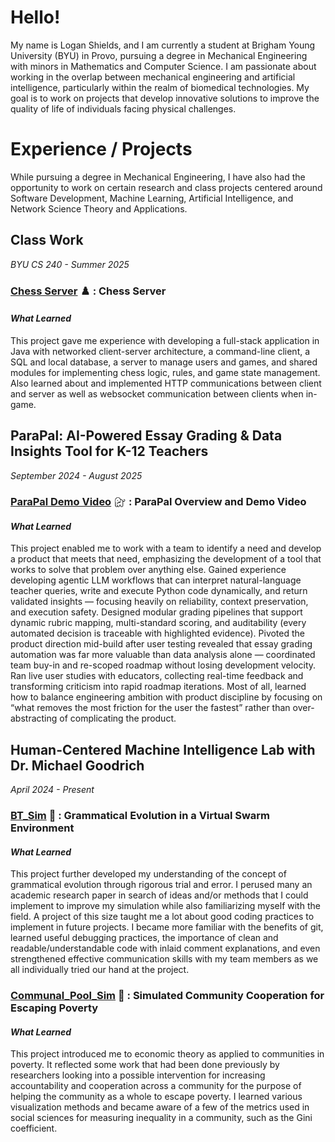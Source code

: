 # Hello!
My name is Logan Shields, and I am currently a student at Brigham Young University (BYU) in Provo, pursuing a degree in Mechanical Engineering with minors in Mathematics and Computer Science. I am passionate about working in the overlap between mechanical engineering and artificial intelligence, particularly within the realm of biomedical technologies. My goal is to work on projects that develop innovative solutions to improve the quality of life of individuals facing physical challenges.

# Experience / Projects
While pursuing a degree in Mechanical Engineering, I have also had the opportunity to work on certain research and class projects centered around Software Development, Machine Learning, Artificial Intelligence, and Network Science Theory and Applications.

## Class Work
*BYU CS 240 - Summer 2025*
### [Chess Server](https://github.com/ltshield/chess) ♟️ : Chess Server

#### *What Learned*
This project gave me experience with developing a full-stack application in Java with networked client-server architecture, a command-line client, a SQL and local database, a server to manage users and games, and shared modules for implementing chess logic, rules, and game state management. Also learned about and implemented HTTP communications between client and server as well as websocket communication between clients when in-game.

## ParaPal: AI-Powered Essay Grading & Data Insights Tool for K-12 Teachers
*September 2024 - August 2025*

### [ParaPal Demo Video](https://github.com/ltshield/parapal_demo) <img src="https://raw.githubusercontent.com/ltshield/parapal_demo/main/parapal-2.png" width="20" style="vertical-align:middle;" /> : ParaPal Overview and Demo Video

#### *What Learned*
This project enabled me to work with a team to identify a need and develop a product that meets that need, emphasizing the development of a tool that works to solve that problem over anything else. Gained experience developing agentic LLM workflows that can interpret natural-language teacher queries, write and execute Python code dynamically, and return validated insights — focusing heavily on reliability, context preservation, and execution safety. Designed modular grading pipelines that support dynamic rubric mapping, multi-standard scoring, and auditability (every automated decision is traceable with highlighted evidence). Pivoted the product direction mid-build after user testing revealed that essay grading automation was far more valuable than data analysis alone — coordinated team buy-in and re-scoped roadmap without losing development velocity. Ran live user studies with educators, collecting real-time feedback and transforming criticism into rapid roadmap iterations. Most of all, learned how to balance engineering ambition with product discipline by focusing on “what removes the most friction for the user the fastest” rather than over-abstracting of complicating the product.

## Human-Centered Machine Intelligence Lab with Dr. Michael Goodrich 
*April 2024 - Present*

### [BT_Sim](https://github.com/ltshield/bt_sim) 🐜 : Grammatical Evolution in a Virtual Swarm Environment

#### *What Learned*

This project further developed my understanding of the concept of grammatical evolution through rigorous trial and error. I perused many an academic research paper in search of ideas and/or methods that I could implement to improve my simulation while also familiarizing myself with the field. A project of this size taught me a lot about good coding practices to implement in future projects. I became more familiar with the benefits of git, learned useful debugging practices, the importance of clean and readable/understandable code with inlaid comment explanations, and even strengthened effective communication skills with my team members as we all individually tried our hand at the project.

### [Communal_Pool_Sim](https://github.com/ltshield/communal_pool_sim) 🤝 : Simulated Community Cooperation for Escaping Poverty

#### *What Learned*

This project introduced me to economic theory as applied to communities in poverty. It reflected some work that had been done previously by researchers looking into a possible intervention for increasing accountability and cooperation across a community for the purpose of helping the community as a whole to escape poverty. I learned various visualization methods and became aware of a few of the metrics used in social sciences for measuring inequality in a community, such as the Gini coefficient.

<!--
maybe include a comment about how we discovered that we were doing two different kinds of grammatical evolution and got to learn from that
-->

<!--
# SantaFe
One such project is found in 
-->

<!--
**ltshield/ltshield** is a ✨ _special_ ✨ repository because its `README.md` (this file) appears on your GitHub profile.

Here are some ideas to get you started:

- 🔭 I’m currently working on ...
- 🌱 I’m currently learning ...
- 👯 I’m looking to collaborate on ...
- 🤔 I’m looking for help with ...
- 💬 Ask me about ...
- 📫 How to reach me: ...
- 😄 Pronouns: ...
- ⚡ Fun fact: ...
-->
